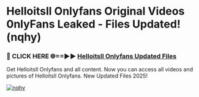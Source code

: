 # Helloitsll Onlyfans Original Videos 0nlyFans Leaked - Files Updated! (nqhy)

<h3>🔴 CLICK HERE 🌐==►► <a href="https://tinyurl.com/ehrbuxhb" rel="nofollow">Helloitsll Onlyfans Updated Files</a></h3>

Get Helloitsll Onlyfans and all content. Now you can access all videos and pictures of Helloitsll Onlyfans. New Updated Files 2025!

[![nqhy](https://i.imgur.com/lVYEuWS.gif)](https://tinyurl.com/ehrbuxhb)
